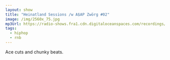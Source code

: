 ```yaml
---
layout: show
title: "Heinatland Sessions /w A$AP Zwörg #02"
image: /img/2560x_75.jpg
mp3Url: https://radio-shows.fra1.cdn.digitaloceanspaces.com/recordings/heinatland_240913/240913_heinatland-sessions_asap-zwoerg_02_edit_korr.mp3
tags:
  - hiphop
  - rnb
---
```

Ace cuts and chunky beats.